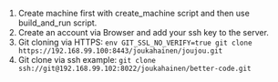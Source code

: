 1. Create machine first with create_machine script and then use build_and_run script.
2. Create an account via Browser and add your ssh key to the server.
3. Git cloning via HTTPS:
`env GIT_SSL_NO_VERIFY=true git clone https://192.168.99.100:8443/joukahainen/joujou.git` 
4. Git clone via ssh example:
`git clone ssh://git@192.168.99.102:8022/joukahainen/better-code.git`
